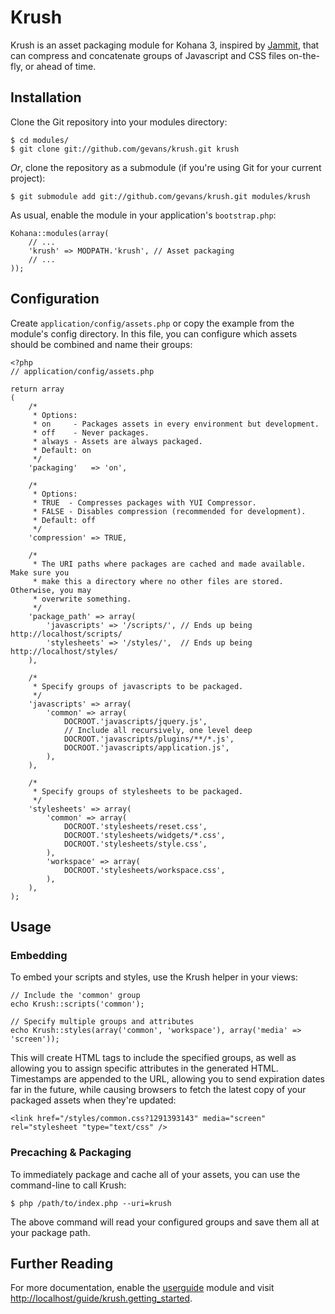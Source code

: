 # Krush

Krush is an asset packaging module for Kohana 3, inspired by
[Jammit](https://github.com/documentcloud/jammit/ "documentcloud's Jammit"), that can
compress and concatenate groups of Javascript and CSS files on-the-fly, or ahead of time.

## Installation

Clone the Git repository into your modules directory:

    $ cd modules/
    $ git clone git://github.com/gevans/krush.git krush

*Or*, clone the repository as a submodule (if you're using Git for your current project):

    $ git submodule add git://github.com/gevans/krush.git modules/krush

As usual, enable the module in your application's `bootstrap.php`:

    Kohana::modules(array(
        // ...
        'krush' => MODPATH.'krush', // Asset packaging
        // ...
    ));


## Configuration

Create `application/config/assets.php` or copy the example from the module's config directory.
In this file, you can configure which assets should be combined and name their groups:

    <?php
    // application/config/assets.php

    return array
    (
        /*
         * Options:
         * on     - Packages assets in every environment but development.
         * off    - Never packages.
         * always - Assets are always packaged.
         * Default: on
         */
        'packaging'   => 'on',

        /*
         * Options:
         * TRUE  - Compresses packages with YUI Compressor.
         * FALSE - Disables compression (recommended for development).
         * Default: off
         */
        'compression' => TRUE,

        /*
         * The URI paths where packages are cached and made available. Make sure you
         * make this a directory where no other files are stored. Otherwise, you may
         * overwrite something.
         */
        'package_path' => array(
            'javascripts' => '/scripts/', // Ends up being http://localhost/scripts/
            'stylesheets' => '/styles/',  // Ends up being http://localhost/styles/
        ),

        /*
         * Specify groups of javascripts to be packaged.
         */
        'javascripts' => array(
            'common' => array(
                DOCROOT.'javascripts/jquery.js',
                // Include all recursively, one level deep
                DOCROOT.'javascripts/plugins/**/*.js',
                DOCROOT.'javascripts/application.js',
            ),
        ),

        /*
         * Specify groups of stylesheets to be packaged.
         */
        'stylesheets' => array(
            'common' => array(
                DOCROOT.'stylesheets/reset.css',
                DOCROOT.'stylesheets/widgets/*.css',
                DOCROOT.'stylesheets/style.css',
            ),
            'workspace' => array(
                DOCROOT.'stylesheets/workspace.css',
            ),
        ),
    );

## Usage

### Embedding

To embed your scripts and styles, use the Krush helper in your views:

    // Include the 'common' group
    echo Krush::scripts('common');

    // Specify multiple groups and attributes
    echo Krush::styles(array('common', 'workspace'), array('media' => 'screen'));

This will create HTML tags to include the specified groups, as well as allowing you to
assign specific attributes in the generated HTML. Timestamps are appended to the URL,
allowing you to send expiration dates far in the future, while causing browsers to fetch
the latest copy of your packaged assets when they're updated:

    <link href="/styles/common.css?1291393143" media="screen" rel="stylesheet "type="text/css" />

### Precaching & Packaging

To immediately package and cache all of your assets, you can use the command-line to
call Krush:

    $ php /path/to/index.php --uri=krush

The above command will read your configured groups and save them all at your package
path.

## Further Reading

For more documentation, enable the [userguide](https://github.com/kohana/userguide/)
module and visit [http://localhost/guide/krush.getting_started](http://localhost/guide/krush.getting_started).
